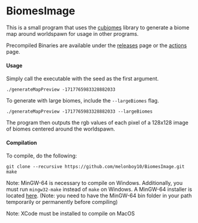 # BiomesImage

This is a small program that uses the [cubiomes](http://github.com/Cubitect/cubiomes) library to generate a biome map around worldspawn for usage in other programs.

Precompiled Binaries are available under the [releases](http://github.com/melonboy10/BiomesImage/releases) page or the [actions](https://github.com/melonboy10/BiomesImage/actions) page. 

#### Usage

Simply call the executable with the seed as the first argument.
```
./generateMapPreview -1717765983328882033
```
To generate with large biomes, include the `--largeBiomes` flag.
```
./generateMapPreview -1717765983328882033 --largeBiomes
```
The program then outputs the rgb values of each pixel of a 128x128 image of biomes centered around the worldspawn.

#### Compilation

To compile, do the following:
```
git clone --recursive https://github.com/melonboy10/BiomesImage.git
make
```
Note: MinGW-64 is necessary to compile on Windows. Additionally, you must run `mingw32-make` instead of `make` on Windows. A MinGW-64 installer is located [here](http://mingw-w64.org/doku.php/download/mingw-builds). (Note: you need to have the MinGW-64 bin folder in your path temporarily or permanently before compiling)

Note: XCode must be installed to compile on MacOS
